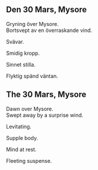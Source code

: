 

Den 30 Mars, Mysore
------------------------------

Gryning över Mysore.  
Bortsvept av en överraskande vind.

Svävar.

Smidig kropp.

Sinnet stilla.

Flyktig spänd väntan.

The 30 Mars, Mysore
------------------------------

Dawn over Mysore.  
Swept away by a surprise wind.

Levitating.

Supple body.

Mind at rest.

Fleeting suspense.

